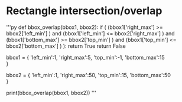 # Rectangle intersection/overlap
'''py
def bbox_overlap(bbox1, bbox2):
    if (
        (bbox1['right_max'] >= bbox2['left_min'] ) and
        (bbox1['left_min'] <= bbox2['right_max'] ) and
        (bbox1['bottom_max'] >= bbox2['top_min'] ) and
        (bbox1['top_min'] <= bbox2['bottom_max'] ) 
    ):
        return True
    return False

bbox1 = {
        'left_min':1,
        'right_max':5,
        'top_min':-1,
        'bottom_max':15        
     }

bbox2 = {
        'left_min':1,
        'right_max':50,
        'top_min':15,
        'bottom_max':50        
     }

print(bbox_overlap(bbox1, bbox2))
'''
